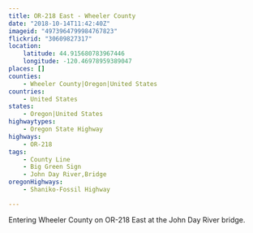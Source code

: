 ```yaml
---
title: OR-218 East - Wheeler County
date: "2018-10-14T11:42:40Z"
imageid: "4973964799984767823"
flickrid: "30609827317"
location:
    latitude: 44.915680783967446
    longitude: -120.46978959389047
places: []
counties:
    - Wheeler County|Oregon|United States
countries:
    - United States
states:
    - Oregon|United States
highwaytypes:
    - Oregon State Highway
highways:
    - OR-218
tags:
    - County Line
    - Big Green Sign
    - John Day River,Bridge
oregonHighways:
    - Shaniko-Fossil Highway

---
```

Entering Wheeler County on OR-218 East at the John Day River bridge.